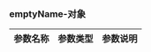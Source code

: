 ### emptyName-对象

|  参数名称       |   参数类型    |  参数说明     |
|  :----         |  :-----      |  -----       |
